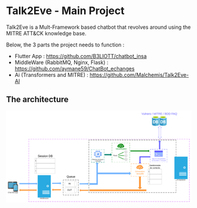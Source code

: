 # Talk2Eve - Main Project
Talk2Eve is a Mult-Framework based chatbot that revolves around using the MITRE ATT&CK knowledge base. 

Below, the 3 parts the project needs to function :
- Flutter App : https://github.com/B3LIOTT/chatbot_insa
- MiddleWare (RabbitMQ, Nginx, Flask) : https://github.com/aymane59/ChatBot_echanges
- Ai (Transformers and MITRE) : https://github.com/Malchemis/Talk2Eve-AI

## The architecture

![iamge of the pipeline of Talk2Eve Project](archi.png "Projct Sructure")
